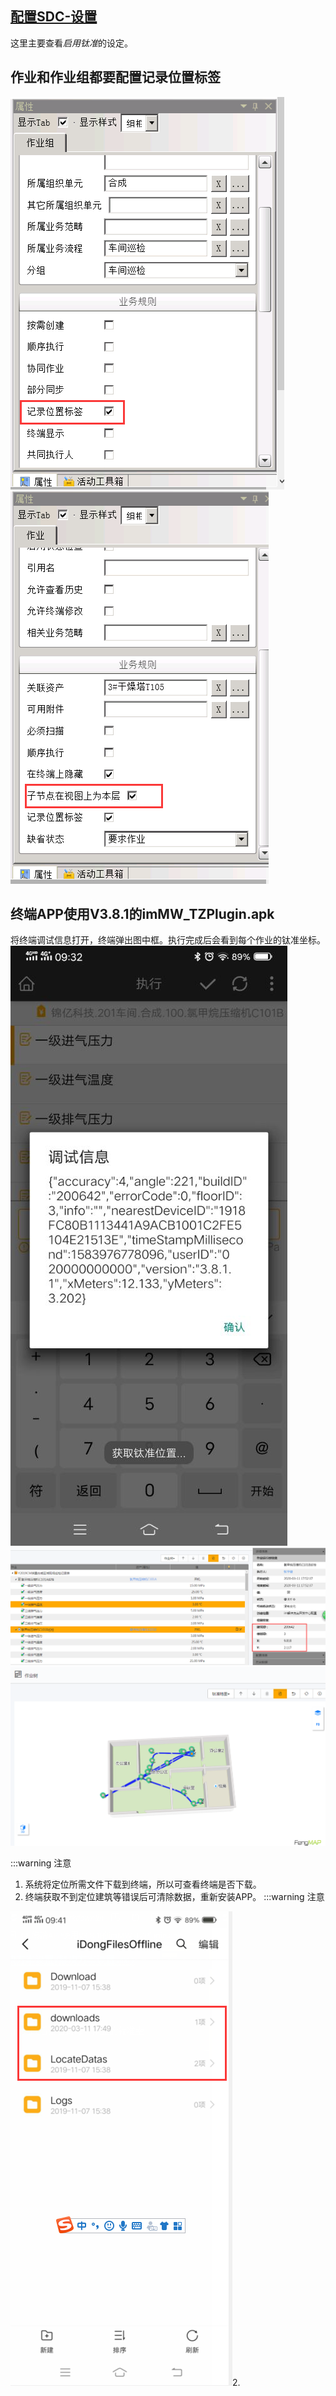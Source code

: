 ## [配置SDC-设置](/系统配置手册/解决方案设置/解决方案设置.md)
这里主要查看*启用钛准*的设定。
## 作业和作业组都要配置记录位置标签
![1](/static/docimg/钛准1.png)
![1](/static/docimg/钛准2.png)
## 终端APP使用V3.8.1的imMW_TZPlugin.apk
将终端调试信息打开，终端弹出图中框。执行完成后会看到每个作业的钛准坐标。
![1](/static/docimg/钛准3.jpg)
![1](/static/docimg/钛准4.png)
![1](/static/docimg/钛准5.png)

:::warning 注意
1. 系统将定位所需文件下载到终端，所以可查看终端是否下载。
2. 终端获取不到定位建筑等错误后可清除数据，重新安装APP。
:::warning 注意

![1](/static/docimg/钛准6.png)2. 
